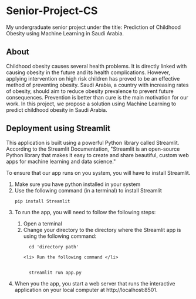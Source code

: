 # Senior-Project-CS
My undergraduate senior project under the title: Prediction of Childhood Obesity using Machine Learning in Saudi Arabia.

## About
Childhood obesity causes several health problems. It is directly linked with causing obesity in the future and its health complications. However, applying intervention
on high risk children has proved to be an effective method of preventing obesity. Saudi Arabia, a country with increasing rates of obesity, should aim to reduce obesity
prevalence to prevent future consequences. Prevention is better than cure is the main motivation for our work. In this project, we propose a solution using Machine
Learning to predict childhood obesity in Saudi Arabia.

## Deployment using Streamlit
This application is built using a powerful Python library called Streamlit. According to the Streamlit Documentation, "Streamlit is an open-source Python library that makes it easy to create and share beautiful, custom web apps for machine learning and data science."

To ensure that our app runs on you system, you will have to install Streamlit.
<ol>
  <li> Make sure you have python installed in your system </li>
  <li> Use the following command (in a terminal) to install Streamlit </li>
  
    
    pip install Streamlit 
    
  
  <li> To run the app, you will need to follow the following steps: </li>
  <ol>
    <li> Open a terminal </li>
    <li> Change your directory to the directory where the Streamlit app is using the following command: </li> 
    
      cd 'directory path'  
     
    <li> Run the following command </li>
      
    
      streamlit run app.py 
      
    
  </ol>
  <li> When you the app, you start a web server that runs the interactive application on your local computer at http://localhost:8501. </li>
</ol> 
